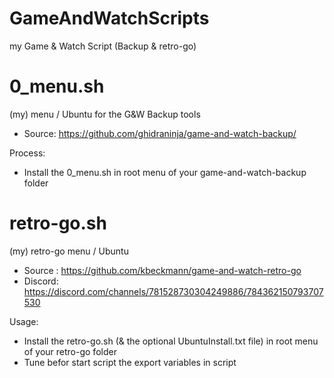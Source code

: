 # GameAndWatchScripts
my Game &amp; Watch Script (Backup &amp; retro-go)


# 0_menu.sh
(my) menu / Ubuntu for the G&W Backup tools
- Source: https://github.com/ghidraninja/game-and-watch-backup/

Process:
- Install the 0_menu.sh in root menu of your game-and-watch-backup folder



# retro-go.sh 
(my) retro-go menu / Ubuntu
- Source : https://github.com/kbeckmann/game-and-watch-retro-go
- Discord: https://discord.com/channels/781528730304249886/784362150793707530

Usage:
- Install the retro-go.sh (& the optional UbuntuInstall.txt file) in root menu of your retro-go folder
- Tune befor start script the export variables in script


